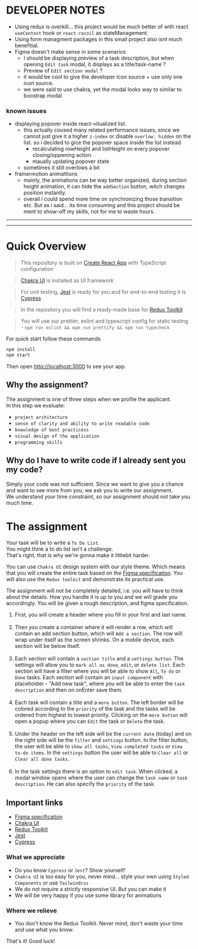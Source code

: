 # DEVELOPER NOTES

- Using redux is overkill... this project would be much better of with react `useContext` hook or `react-recoil` as stateManagement.
- Using form managment packages in this small project also isnt much benefitial.
- Figma doesn't make sense in some scenarios
  - I should be displaying preview of a task description, but when opening `Edit task` modal, it displays as a title/task-name ?
  - Preview of `Edit section modal` ?
  - it would be cool to give the developer icon source + use only one icon source.
  - we were said to use chakra, yet the modal looks way to similar to boostrap modal

### known issues

- displaying popover inside react-vitualized list.
  - this actually coused many related performance issues, since we cannot just give it a higher `z-index` or disable `overlow: hidden` on the list. so i decided to gice the popover space inside the list instead
    - recalculating rowHeight and listHeight on every popover closing/oppening action.
    - maually updating popover state
  - sometimes it still overlows a bit
- framermotion animattions
  - mainly, the animations can be way better organized, during section height animation, it can hide the `addSection` button, witch changes position instantly.
  - overall i could spend more time on synchronizing those transition etc. But as i said... its time consuming and this project should be ment to show-off my skills, not for me to waste hours.

---

---

# Quick Overview

> This repository is built on [Create React App](https://github.com/facebook/create-react-app) with TypeScript configuration

> [Chakra UI](https://chakra-ui.com/) is installed as UI framework

> For unit testing, [Jest](https://jestjs.io/) is ready for you and for end-to-end testing it is [Cypress](https://www.cypress.io/)

> In the repository you will find a ready-made base for [Redux Toolkit](https://redux-toolkit.js.org/)

> You will use our prettier, eslint and typescript config for static testing - `npm run eslint && npm run prettify && npm run typecheck`

For quick start follow these commands

```sh
npm install
npm start
```

Then open [http://localhost:3000](http://localhost:3000/) to see your app.<br>

## Why the assignment?

The assignment is one of three steps when we profile the applicant.<br>In this step we evaluate:

- `project architecture`
- `sense of clarity and ability to write readable code`
- `knowledge of best practicess`
- `visual design of the application`
- `programming skills`

## Why do I have to write code if I already sent you my code?

Simply your code was not sufficient. Since we want to give you a chance and want to see more from you, we ask you to write our assignment.<br>
We understand your time constraint, so our assignment should not take you much time.

# The assignment

Your task will be to write a `To Do List`.<br>
You might think a to do list isn't a challenge. <br>
That's right, that is why we're gonna make it littlebit harder.
<br>

You can use `Chakra UI` design system with our style theme. Which means that you will create the entire task based on the [Figma specification](https://www.figma.com/file/JoD25P1n4ALPTdt1wesM1S/Platforma-onboarding). You will also use the `Redux toolkit` and demonstrate its practical use.

The assignment will not be completely detailed, i.e. you will have to think about the details. How you handle it is up to you and we will grade you accordingly. You will be given a rough description, and figma specification.

1. First, you will create a header where you fill in your first and last name.<br><br>
2. Then you create a container where it will render a row, which will contain an add section button, which will `Add a section`. The row will wrap under itself as the screen shrinks. On a mobile device, each section will be below itself.<br><br>
3. Each section will contain a `section title` and a `settings button`. The settings will allow you to `mark all as done`, `edit`, or `delete list`. Each section will have a filter where you will be able to show `All`, `To do` or `Done` tasks. Each section will contain an `input component` with placeholder - "Add new task", where you will be able to enter the `task description` and then on onEnter save them.<br><br>
4. Each task will contain a title and a `more button`. The left border will be colored according to the `priority` of the task and the tasks will be ordered from highest to lowest priority. Clicking on the `more button` will open a popup where you can `Edit` the task or `Delete` the task.<br><br>
5. Under the header on the left side will be the `current date` (today) and on the right side will be the `filter` and `settings` button. In the filter button, the user will be able to `show all tasks`, `View completed tasks` or `View to-do items`. In the `settings` button the user will be able to `Clear all` or `Clear all done tasks`.<br><br>
6. In the task settings there is an option to `edit task`. When clicked, a modal window opens where the user can change the `task name` or `task description`. He can also specify the `priority` of the task.

## Important links

- [Figma specification](https://www.figma.com/file/JoD25P1n4ALPTdt1wesM1S/Platforma-onboarding)
- [Chakra UI](https://chakra-ui.com/)
- [Redux Toolkit](https://redux-toolkit.js.org/)
- [Jest](https://jestjs.io/)
- [Cypress](https://www.cypress.io/)

### What we appreciate

- Do you know `Cypress` or `Jest`? Show yourself!
- `Chakra UI` is too easy for you, never mind... style your own using `Styled Components` or use `Tailwindcss`
- We do not require a strictly responsive UI. But you can make it
- We will be very happy if you use some library for animations

### Where we relieve

- You don't know the Redux Toolkit. Never mind, don't waste your time and use what you know.

That's it! Good luck!
